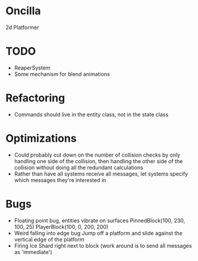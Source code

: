 Oncilla
=======

2d Platformer

TODO
=======
* ReaperSystem
* Some mechanism for blend animations

Refactoring
=======
* Commands should live in the entity class, not in the state class

Optimizations
=======
* Could probably cut down on the number of collision checks by only handling one side of the collision,
    then handling the other side of the collision without doing all the redundant calculations
* Rather than have all systems receive all messages, let systems specify which messages they're interested in

Bugs
=======

* Floating point bug, entities vibrate on surfaces
    PinnedBlock(100, 230, 100, 25)
    PlayerBlock(100, 0, 200, 200)
* Weird falling into edge bug
    Jump off a platform and slide against the vertical edge of the platform
* Firing Ice Shard right next to block (work around is to send all messages as 'immediate')

